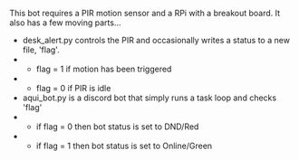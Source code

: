 This bot requires a PIR motion sensor and a RPi with a breakout board. It also has a few moving parts... 
- desk_alert.py controls the PIR and occasionally writes a status to a new file, 'flag'.
- - flag = 1 if motion has been triggered 
- - flag = 0 if PIR is idle
- aqui_bot.py is a discord bot that simply runs a task loop and checks 'flag'
- - if flag = 0 then bot status is set to DND/Red
- - if flag = 1 then bot status is set to Online/Green
